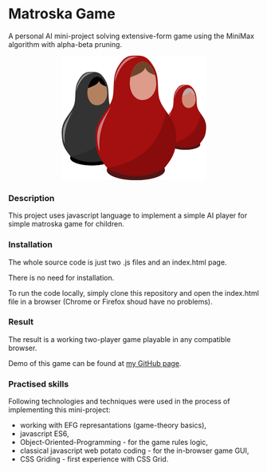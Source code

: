 # Matroska Game
A personal AI mini-project solving extensive-form game using the MiniMax algorithm with alpha-beta pruning.

<p align="center">
  <img src="./banner.png" alt="Matroska Game"/>
</p>

### Description
This project uses javascript language to implement a simple AI player for simple matroska game for children.

### Installation
The whole source code is just two .js files and an index.html page.

There is no need for installation.

To run the code locally, simply clone this repository and open the index.html file in a browser (Chrome or Firefox shoud have no problems).

### Result
The result is a working two-player game playable in any compatible browser.

Demo of this game can be found at [my GitHub page](https://mullevik.github.io/matroska).

### Practised skills
    
Following technologies and techniques were used in the process of implementing this mini-project:
        
* working with EFG represantations (game-theory basics),
* javascript ES6,
* Object-Oriented-Programming - for the game rules logic,
* classical javascript web potato coding - for the in-browser game GUI,
* CSS Griding - first experience with CSS Grid.